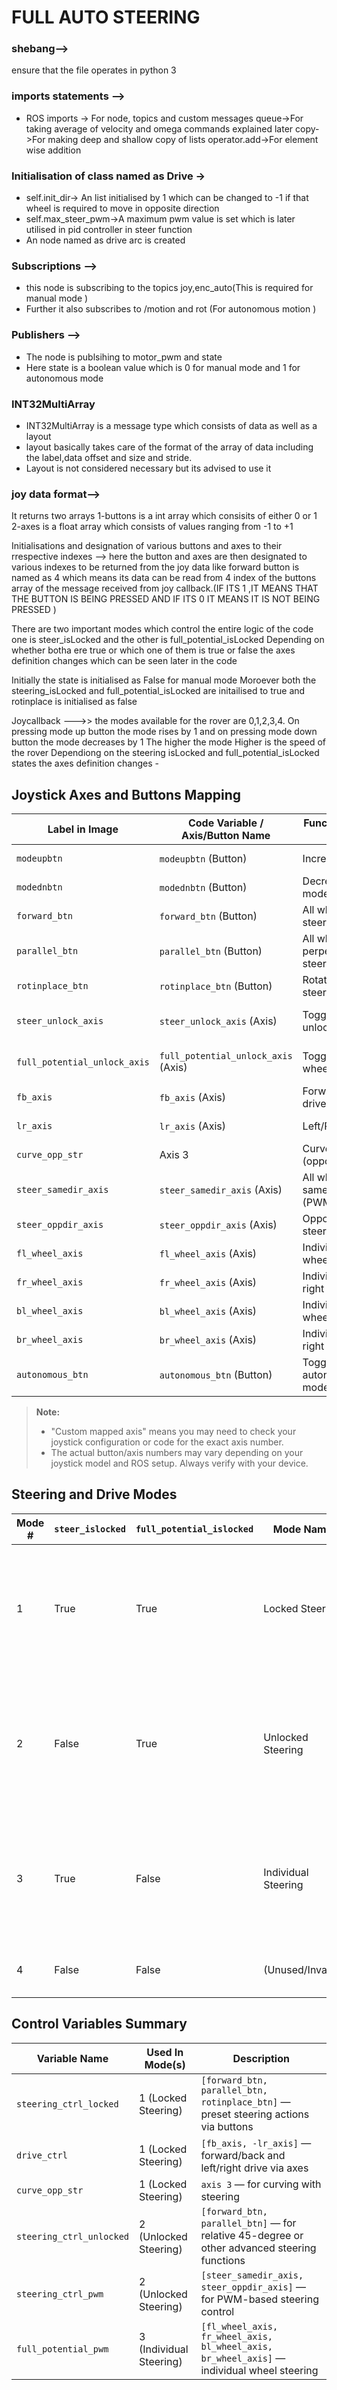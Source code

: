 # FULL AUTO STEERING 

### shebang-->
ensure that the file operates in python 3

### imports statements -->
- ROS imports -> For node, topics and custom messages 
queue->For taking average of velocity and omega commands explained later 
copy->For making deep and shallow copy of lists 
operator.add->For element wise addition 

### Initialisation of class named as Drive ->
- self.init_dir-> An list initialised by 1 which can be changed to -1 if that wheel is required to move in opposite direction 
- self.max_steer_pwm->A maximum pwm value is set which is later utilised in pid controller in steer function 
- An node named as drive arc is created 

### Subscriptions -->
- this node is subscribing to the topics joy,enc_auto(This is required for manual mode )
- Further it also subscribes to /motion and rot (For autonomous motion )

### Publishers -->
- The node is publsihing to motor_pwm and state 
- Here state is a boolean value which is 0 for manual mode and 1 for autonomous mode 

### INT32MultiArray
- INT32MultiArray is a message type which consists of data as well as a layout 
- layout basically takes care of the format of the array of data including the label,data offset and size and stride.
- Layout is not considered necessary but its advised to use it 

### joy data format-->
It returns two arrays 
1-buttons is a int array which consisits of either 0 or 1
2-axes is a float array which consists of values ranging from -1 to +1

Initialisations and designation of various buttons and axes to their rrespective indexes -->
here the button and axes are then designated to various indexes to be returned from the joy data 
like forward button is named as 4 which means its data can be read from 4 index of the buttons array of the message received from joy callback.(IF ITS 1 ,IT MEANS THAT THE BUTTON IS BEING PRESSED AND IF ITS 0 IT MEANS IT IS NOT BEING PRESSED )

There are two important modes which control the entire logic of the code 
one is steer_isLocked and the other is full_potential_isLocked 
Depending on whether botha ere true or which one of them is true or false the axes definition changes which can be seen later in the code 

Initially the state is initialised as False  for manual mode 
Moroever both the steering_isLocked and full_potential_isLocked are initailised to true and rotinplace is initialised as false


Joycallback --->>
the modes available for the rover are 0,1,2,3,4.
On pressing mode up button the mode rises by 1 and on pressing mode down button the mode decreases by 1 
The higher the mode Higher is the speed of the rover 
Dependiong on the steering isLocked and full_potential_isLocked states the axes definition changes -

## Joystick Axes and Buttons Mapping

| Label in Image              | Code Variable / Axis/Button Name    | Function / Usage in Code                | Typical Joystick Location       |
|-----------------------------|-------------------------------------|-----------------------------------------|---------------------------------|
| `modeupbtn`                 | `modeupbtn` (Button)                | Increase drive mode                     | Top, right shoulder (RB)        |
| `modednbtn`                 | `modednbtn` (Button)                | Decrease drive mode                     | Top, left shoulder (LB)         |
| `forward_btn`               | `forward_btn` (Button)              | All wheels forward steering             | Face button (e.g., Y or X)      |
| `parallel_btn`              | `parallel_btn` (Button)             | All wheels perpendicular steering       | Face button (e.g., B or A)      |
| `rotinplace_btn`            | `rotinplace_btn` (Button)           | Rotate-in-place steering                | Face button (e.g., X or Y)      |
| `steer_unlock_axis`         | `steer_unlock_axis` (Axis)          | Toggle steering unlock mode             | Trigger or bumper (analog axis) |
| `full_potential_unlock_axis`| `full_potential_unlock_axis` (Axis) | Toggle individual wheel control mode    | Trigger or bumper (analog axis) |
| `fb_axis`                   | `fb_axis` (Axis)                    | Forward/Backward drive                  | Left stick vertical             |
| `lr_axis`                   | `lr_axis` (Axis)                    | Left/Right drive                        | Left stick horizontal           |
| `curve_opp_str`             | Axis 3                              | Curved steering (opposite direction)    | Right stick horizontal          |
| `steer_samedir_axis`        | `steer_samedir_axis` (Axis)         | All wheels steer same direction (PWM)   | Right stick vertical            |
| `steer_oppdir_axis`         | `steer_oppdir_axis` (Axis)          | Opposite direction steering (PWM)       | Right stick horizontal          |
| `fl_wheel_axis`             | `fl_wheel_axis` (Axis)              | Individual front-left wheel steering    | Custom mapped axis              |
| `fr_wheel_axis`             | `fr_wheel_axis` (Axis)              | Individual front-right wheel steering   | Custom mapped axis              |
| `bl_wheel_axis`             | `bl_wheel_axis` (Axis)              | Individual back-left wheel steering     | Custom mapped axis              |
| `br_wheel_axis`             | `br_wheel_axis` (Axis)              | Individual back-right wheel steering    | Custom mapped axis              |
| `autonomous_btn`            | `autonomous_btn` (Button)           | Toggle autonomous/manual mode           | Start/Menu/Guide button         |

> **Note:**  
> - "Custom mapped axis" means you may need to check your joystick configuration or code for the exact axis number.
> - The actual button/axis numbers may vary depending on your joystick model and ROS setup. Always verify with your device.

## Steering and Drive Modes

| Mode # | `steer_islocked` | `full_potential_islocked` | Mode Name           | Joystick Controls Used                                                                                                    | Control Variables Initialized                                                                                                 | Description                                                                                                    |
|--------|------------------|--------------------------|---------------------|--------------------------------------------------------------------------------------------------------------------------|------------------------------------------------------------------------------------------------------------------------------|----------------------------------------------------------------------------------------------------------------|
| 1      | True             | True                     | Locked Steering     | Buttons: `forward_btn`, `parallel_btn`, `rotinplace_btn` <br> Axes: `fb_axis`, `lr_axis`, axis 3                         | `steering_ctrl_locked = [forward_btn, parallel_btn, rotinplace_btn]` <br> `drive_ctrl = [fb_axis, -lr_axis]` <br> `curve_opp_str = axis 3` | Normal driving mode.<br>Steering is preset (all wheels together), drive is via joystick axes.                  |
| 2      | False            | True                     | Unlocked Steering   | Buttons: `forward_btn`, `parallel_btn` <br> Axes: `steer_samedir_axis`, `steer_oppdir_axis`                              | `steering_ctrl_unlocked = [forward_btn, parallel_btn]` <br> `steering_ctrl_pwm = [steer_samedir_axis, steer_oppdir_axis]`    | Advanced steering mode.<br>Operator can steer all wheels together or in opposite directions using joystick.     |
| 3      | True             | False                    | Individual Steering | Axes: `fl_wheel_axis`, `fr_wheel_axis`, `bl_wheel_axis`, `br_wheel_axis`                                                 | `full_potential_pwm = [fl_wheel_axis, fr_wheel_axis, bl_wheel_axis, br_wheel_axis]`                                          | Individual wheel steering.<br>Operator can control each wheel’s steering angle separately.                      |
| 4      | False            | False                    | (Unused/Invalid)    | —                                                                                                                        | —                                                                                                                            | This mode is not entered by design.                                                                            |

## Control Variables Summary

| Variable Name             | Used In Mode(s)         | Description                                                                                  |
|--------------------------|-------------------------|----------------------------------------------------------------------------------------------|
| `steering_ctrl_locked`   | 1 (Locked Steering)     | `[forward_btn, parallel_btn, rotinplace_btn]` — preset steering actions via buttons          |
| `drive_ctrl`             | 1 (Locked Steering)     | `[fb_axis, -lr_axis]` — forward/back and left/right drive via axes                          |
| `curve_opp_str`          | 1 (Locked Steering)     | `axis 3` — for curving with steering                                                        |
| `steering_ctrl_unlocked` | 2 (Unlocked Steering)   | `[forward_btn, parallel_btn]` — for relative 45-degree or other advanced steering functions |
| `steering_ctrl_pwm`      | 2 (Unlocked Steering)   | `[steer_samedir_axis, steer_oppdir_axis]` — for PWM-based steering control                  |
| `full_potential_pwm`     | 3 (Individual Steering) | `[fl_wheel_axis, fr_wheel_axis, bl_wheel_axis, br_wheel_axis]` — individual wheel steering  |


